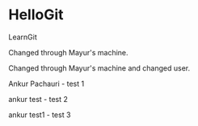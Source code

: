 HelloGit
========

LearnGit


Changed through Mayur's machine.

Changed through Mayur's machine and changed user.

Ankur Pachauri - test 1

ankur test - test 2

ankur test1 - test 3